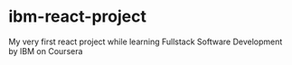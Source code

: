 # ibm-react-project
My very first react project while learning Fullstack Software Development by IBM on Coursera
